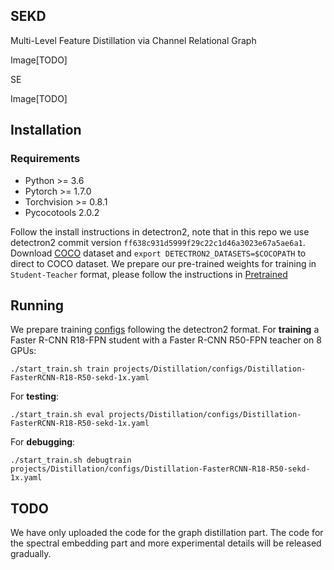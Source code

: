 ## SEKD

Multi-Level Feature Distillation via Channel Relational Graph

Image[TODO]

SE

Image[TODO]

## Installation



### Requirements



- Python >= 3.6
- Pytorch >= 1.7.0
- Torchvision >= 0.8.1
- Pycocotools 2.0.2

Follow the install instructions in detectron2, note that in this repo we use detectron2 commit version `ff638c931d5999f29c22c1d46a3023e67a5ae6a1`. Download [COCO](https://cocodataset.org/) dataset and `export DETECTRON2_DATASETS=$COCOPATH` to direct to COCO dataset. We prepare our pre-trained weights for training in `Student-Teacher` format, please follow the instructions in [Pretrained](https://github.com/tianxingjingge/SEKD/tree/master/projects/Distillation/pretrained)

## Running



We prepare training [configs](https://github.com/tianxingjingge/SEKD/tree/master/projects/Distillation/configs) following the detectron2 format. For **training** a Faster R-CNN R18-FPN student with a Faster R-CNN R50-FPN teacher on 8 GPUs:

```
./start_train.sh train projects/Distillation/configs/Distillation-FasterRCNN-R18-R50-sekd-1x.yaml
```



For **testing**:

```
./start_train.sh eval projects/Distillation/configs/Distillation-FasterRCNN-R18-R50-sekd-1x.yaml
```



For **debugging**:

```
./start_train.sh debugtrain projects/Distillation/configs/Distillation-FasterRCNN-R18-R50-sekd-1x.yaml
```

## TODO

We have only uploaded the code for the graph distillation part. The code for the spectral embedding part and more experimental details will be released gradually.